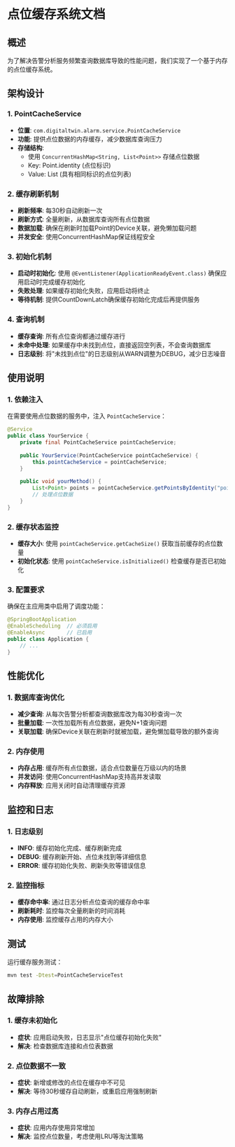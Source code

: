 # 点位缓存系统文档

## 概述

为了解决告警分析服务频繁查询数据库导致的性能问题，我们实现了一个基于内存的点位缓存系统。

## 架构设计

### 1. PointCacheService

- **位置**: `com.digitaltwin.alarm.service.PointCacheService`
- **功能**: 提供点位数据的内存缓存，减少数据库查询压力
- **存储结构**: 
  - 使用 `ConcurrentHashMap<String, List<Point>>` 存储点位数据
  - Key: Point.identity (点位标识)
  - Value: List<Point> (具有相同标识的点位列表)

### 2. 缓存刷新机制

- **刷新频率**: 每30秒自动刷新一次
- **刷新方式**: 全量刷新，从数据库查询所有点位数据
- **数据加载**: 确保在刷新时加载Point的Device关联，避免懒加载问题
- **并发安全**: 使用ConcurrentHashMap保证线程安全

### 3. 初始化机制

- **启动时初始化**: 使用 `@EventListener(ApplicationReadyEvent.class)` 确保应用启动时完成缓存初始化
- **失败处理**: 如果缓存初始化失败，应用启动将终止
- **等待机制**: 提供CountDownLatch确保缓存初始化完成后再提供服务

### 4. 查询机制

- **缓存查询**: 所有点位查询都通过缓存进行
- **未命中处理**: 如果缓存中未找到点位，直接返回空列表，不会查询数据库
- **日志级别**: 将"未找到点位"的日志级别从WARN调整为DEBUG，减少日志噪音

## 使用说明

### 1. 依赖注入

在需要使用点位数据的服务中，注入 `PointCacheService`：

```java
@Service
public class YourService {
    private final PointCacheService pointCacheService;
    
    public YourService(PointCacheService pointCacheService) {
        this.pointCacheService = pointCacheService;
    }
    
    public void yourMethod() {
        List<Point> points = pointCacheService.getPointsByIdentity("point.identity");
        // 处理点位数据
    }
}
```

### 2. 缓存状态监控

- **缓存大小**: 使用 `pointCacheService.getCacheSize()` 获取当前缓存的点位数量
- **初始化状态**: 使用 `pointCacheService.isInitialized()` 检查缓存是否已初始化

### 3. 配置要求

确保在主应用类中启用了调度功能：

```java
@SpringBootApplication
@EnableScheduling  // 必须启用
@EnableAsync       // 已启用
public class Application {
    // ...
}
```

## 性能优化

### 1. 数据库查询优化

- **减少查询**: 从每次告警分析都查询数据库改为每30秒查询一次
- **批量加载**: 一次性加载所有点位数据，避免N+1查询问题
- **关联加载**: 确保Device关联在刷新时就被加载，避免懒加载导致的额外查询

### 2. 内存使用

- **内存占用**: 缓存所有点位数据，适合点位数量在万级以内的场景
- **并发访问**: 使用ConcurrentHashMap支持高并发读取
- **内存释放**: 应用关闭时自动清理缓存资源

## 监控和日志

### 1. 日志级别

- **INFO**: 缓存初始化完成、缓存刷新完成
- **DEBUG**: 缓存刷新开始、点位未找到等详细信息
- **ERROR**: 缓存初始化失败、刷新失败等错误信息

### 2. 监控指标

- **缓存命中率**: 通过日志分析点位查询的缓存命中率
- **刷新耗时**: 监控每次全量刷新的时间消耗
- **内存使用**: 监控缓存占用的内存大小

## 测试

运行缓存服务测试：

```bash
mvn test -Dtest=PointCacheServiceTest
```

## 故障排除

### 1. 缓存未初始化

- **症状**: 应用启动失败，日志显示"点位缓存初始化失败"
- **解决**: 检查数据库连接和点位表数据

### 2. 点位数据不一致

- **症状**: 新增或修改的点位在缓存中不可见
- **解决**: 等待30秒缓存自动刷新，或重启应用强制刷新

### 3. 内存占用过高

- **症状**: 应用内存使用异常增加
- **解决**: 监控点位数量，考虑使用LRU等淘汰策略